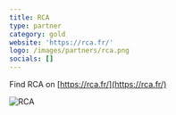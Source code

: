 ```yaml
---
title: RCA
type: partner
category: gold
website: 'https://rca.fr/'
logo: /images/partners/rca.png
socials: []
---
```


Find RCA on [https://rca.fr/](https://rca.fr/)

![RCA](/images/partners/rca.png)
